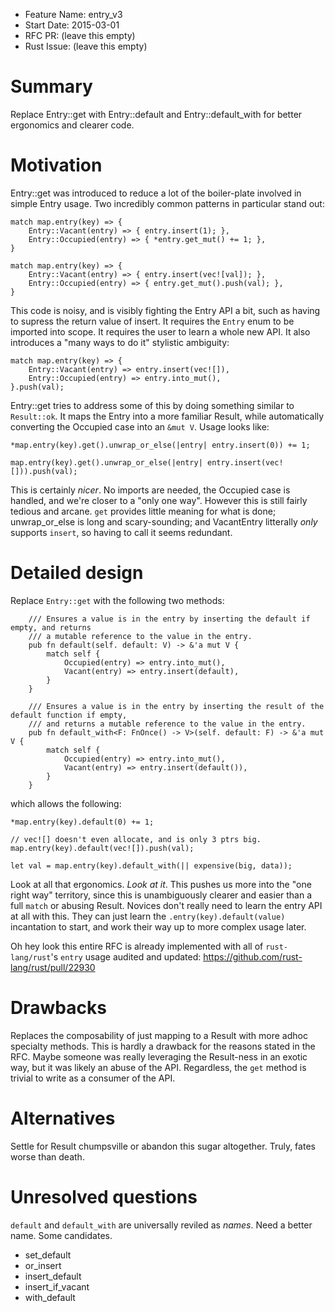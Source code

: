 - Feature Name: entry_v3
- Start Date: 2015-03-01
- RFC PR: (leave this empty)
- Rust Issue: (leave this empty)

# Summary

Replace Entry::get with Entry::default and Entry::default_with for better ergonomics and clearer
code.

# Motivation

Entry::get was introduced to reduce a lot of the boiler-plate involved in simple Entry usage. Two
incredibly common patterns in particular stand out:

```
match map.entry(key) => {
    Entry::Vacant(entry) => { entry.insert(1); },
    Entry::Occupied(entry) => { *entry.get_mut() += 1; },
}
```

```
match map.entry(key) => {
    Entry::Vacant(entry) => { entry.insert(vec![val]); },
    Entry::Occupied(entry) => { entry.get_mut().push(val); },
}
```

This code is noisy, and is visibly fighting the Entry API a bit, such as having to supress
the return value of insert. It requires the `Entry` enum to be imported into scope. It requires
the user to learn a whole new API. It also introduces a "many ways to do it" stylistic ambiguity:

```
match map.entry(key) => {
    Entry::Vacant(entry) => entry.insert(vec![]),
    Entry::Occupied(entry) => entry.into_mut(),
}.push(val);
```

Entry::get tries to address some of this by doing something similar to `Result::ok`.
It maps the Entry into a more familiar Result, while automatically converting the
Occupied case into an `&mut V`. Usage looks like:


```
*map.entry(key).get().unwrap_or_else(|entry| entry.insert(0)) += 1;
```

```
map.entry(key).get().unwrap_or_else(|entry| entry.insert(vec![])).push(val);
```

This is certainly *nicer*. No imports are needed, the Occupied case is handled, and we're closer
to a "only one way". However this is still fairly tedious and arcane. `get` provides little
meaning for what is done; unwrap_or_else is long and scary-sounding; and VacantEntry litterally
*only* supports `insert`, so having to call it seems redundant.

# Detailed design

Replace `Entry::get` with the following two methods:

```
    /// Ensures a value is in the entry by inserting the default if empty, and returns
    /// a mutable reference to the value in the entry.
    pub fn default(self. default: V) -> &'a mut V {
        match self {
            Occupied(entry) => entry.into_mut(),
            Vacant(entry) => entry.insert(default),
        }
    }

    /// Ensures a value is in the entry by inserting the result of the default function if empty,
    /// and returns a mutable reference to the value in the entry.
    pub fn default_with<F: FnOnce() -> V>(self. default: F) -> &'a mut V {
        match self {
            Occupied(entry) => entry.into_mut(),
            Vacant(entry) => entry.insert(default()),
        }
    }
```

which allows the following:


```
*map.entry(key).default(0) += 1;
```

```
// vec![] doesn't even allocate, and is only 3 ptrs big.
map.entry(key).default(vec![]).push(val);
```

```
let val = map.entry(key).default_with(|| expensive(big, data));
```

Look at all that ergonomics. *Look at it*. This pushes us more into the "one right way"
territory, since this is unambiguously clearer and easier than a full `match` or abusing Result.
Novices don't really need to learn the entry API at all with this. They can just learn the
`.entry(key).default(value)` incantation to start, and work their way up to more complex
usage later.

Oh hey look this entire RFC is already implemented with all of `rust-lang/rust`'s `entry`
usage audited and updated: https://github.com/rust-lang/rust/pull/22930

# Drawbacks

Replaces the composability of just mapping to a Result with more adhoc specialty methods. This
is hardly a drawback for the reasons stated in the RFC. Maybe someone was really leveraging
the Result-ness in an exotic way, but it was likely an abuse of the API. Regardless, the `get`
method is trivial to write as a consumer of the API.

# Alternatives

Settle for Result chumpsville or abandon this sugar altogether. Truly, fates worse than death.

# Unresolved questions

`default` and `default_with` are universally reviled as *names*. Need a better name. Some candidates.

* set_default
* or_insert
* insert_default
* insert_if_vacant
* with_default

